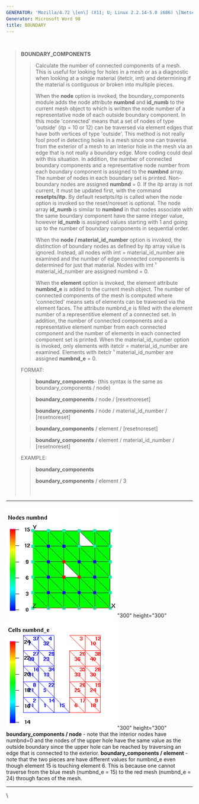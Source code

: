 ```yaml
---
GENERATOR: 'Mozilla/4.72 \[en\] (X11; U; Linux 2.2.14-5.0 i686) \[Netscape\]'
Generator: Microsoft Word 98
title: BOUNDARY
---
```


 

> **BOUNDARY\_COMPONENTS**
>
> > Calculate the number of connected components of a mesh. This is
> > useful for looking for holes in a mesh or as a diagnostic when
> > looking at a single material (itetclr, imt) and determining if the
> > material is contiguous or broken into multiple pieces.
> >
> > When the **node** option is invoked, the boundary\_components 
> > module adds the node attribute **numbnd** and **id\_numb** to the
> > current mesh object to which is written the node number of a
> > representative node of each outside boundary component. In this mode
> > 'connected' means that a set of nodes of type 'outside' (itp = 10 or
> > 12) can be traversed via element edges that have both vertices of
> > type 'outside'. This method is not really fool proof in detecting
> > holes in a mesh since one can traverse from the exterior of a mesh
> > to an interior hole in the mesh via an edge that is not really a
> > boundary edge. More coding could deal with this situation. In
> > addition, the number of connected boundary components and a
> > representative node number from each boundary component is assigned
> > to the **numbnd** array. The number of nodes in each boundary set is
> > printed. Non-boundary nodes are assigned **numbnd** = 0. If the itp
> > array is not current, it must be updated first, with the command
> > **resetpts/itp.** By default resetpts/itp is called when the node
> > option is invoked so the reset/noreset is optional. The node array
> > **id\_numb** is similar to **numbnd** in that nodes associate with
> > the same boundary component have the same integer value, however
> > **id\_numb** is assigned values starting with 1 and going up to the
> > number of boundary components in sequential order.
> >
> > When the **node / material\_id\_number** option is invoked, the
> > distinction of boundary nodes as defined by itp array value is
> > ignored. Instead, all nodes with imt = material\_id\_number are
> > examined and the number of edge connected components is determined
> > for just that material. Nodes with imt ¹ material\_id\_number are
> > assigned numbnd = 0.
> >
> > When the **element** option is invoked, the element attribute
> > **numbnd\_e** is added to the current mesh object. The number of
> > connected components of the mesh is computed where 'connected' means
> > sets of elements can be traversed via the element faces. The
> > attribute numbnd\_e is filled with the element number of a
> > representitive element of a connected set. In addition, the number
> > of connected components and a representative element number from
> > each connected component and the number of elements in each
> > connected component set is printed. When the material\_id\_number
> > option is invoked, only elements with itetclr = material\_id\_number
> > are examined. Elements with itetclr ¹ material\_id\_number are
> > assigned **numbnd\_e** = 0.
>
> FORMAT:
>
> > **boundary\_components**- (this syntax is the same as
> > boundary\_components / node)
>
> > **boundary\_components** / node / \[resetnoreset\]
> >
> > **boundary\_components** / node / material\_id\_number /
> > \[resetnoreset\]
>
> > **boundary\_components** / element / \[resetnoreset\]
>
> > **boundary\_components** / element / material\_id\_number /
> > \[resetnoreset\]
>
> EXAMPLE:
>
> > **boundary\_components**
> >
> > **boundary\_components** / element / 3
> >
> >  

  ------------------------------------------------------------------------------------------------------------------------------------------------------------------------------------------------------------------------------------------------------- -----------------------------------------------------------------------------------------------------------------------------------------------------------------------------------------------------------------------------------------------------------------------------------------
  ![Example: boundary\_components / node](../../images/boundary_component_node.png)"300" height="300"                                                                                                                                             ![Example: boundary\_components / element](../../images/boundary_component_element.png)"300" height="300"
  **boundary\_components / node** - note that the interior nodes have numbnd=0 and the nodes of the upper hole have the same value as the outside boundary since the upper hole can be reached by traversing an edge that is connected to the exterior.   **boundary\_components / element** - note that the two pieces are have different values for numbnd\_e even though element 15 is touching element 6. This is because one cannot traverse from the blue mesh (numbnd\_e = 15) to the red mesh (numbnd\_e = 24) through faces of the mesh.
  ------------------------------------------------------------------------------------------------------------------------------------------------------------------------------------------------------------------------------------------------------- -----------------------------------------------------------------------------------------------------------------------------------------------------------------------------------------------------------------------------------------------------------------------------------------

\
